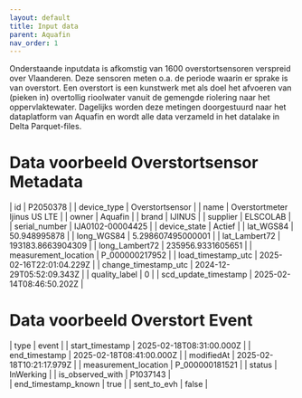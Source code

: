 ```yaml
---
layout: default
title: Input data
parent: Aquafin
nav_order: 1
---
```


Onderstaande inputdata is afkomstig van 1600 overstortsensoren verspreid over Vlaanderen. Deze sensoren meten o.a. de periode waarin er sprake is van overstort. 
Een overstort is een kunstwerk met als doel het afvoeren van (pieken in) overtollig rioolwater vanuit de gemengde riolering naar het oppervlaktewater.
Dagelijks worden deze metingen doorgestuurd naar het dataplatform van Aquafin en wordt alle data verzameld in het datalake in Delta Parquet-files. 



# Data voorbeeld Overstortsensor Metadata 

| id |  P2050378 |
| device_type |  Overstortsensor |
| name |  Overstortmeter Ijinus US LTE |
| owner |  Aquafin |
| brand |  IJINUS |
| supplier |  ELSCOLAB |
| serial_number |  IJA0102-00004425 |
| device_state |  Actief |
| lat_WGS84 |  50.948995878 |
| long_WGS84 |  5.298607495000001 | 
| lat_Lambert72 |  193183.8663904309 | 
| long_Lambert72 |  235956.9331605651 | 
| measurement_location | P_000000217952 |
| load_timestamp_utc |  2025-02-16T22:01:04.229Z |
| change_timestamp_utc  |  2024-12-29T05:52:09.343Z |
| quality_label  |  0  |
| scd_update_timestamp  |  2025-02-14T08:46:50.202Z |



# Data voorbeeld Overstort Event 

| type |  event |
| start_timestamp |  2025-02-18T08:31:00.000Z |
| end_timestamp |  2025-02-18T08:41:00.000Z |
| modifiedAt |  2025-02-18T10:21:17.979Z | 
| measurement_location | P_000000181521 | 
| status |  InWerking | 
| is_observed_with |  P1037143 |  
| end_timestamp_known  |  true |
| sent_to_evh  |  false |
